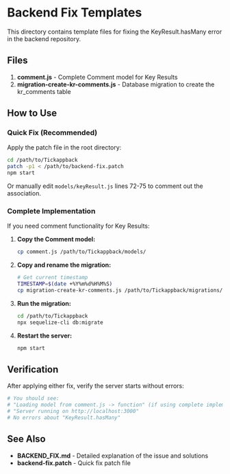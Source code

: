 # Backend Fix Templates

This directory contains template files for fixing the KeyResult.hasMany error in the backend repository.

## Files

1. **comment.js** - Complete Comment model for Key Results
2. **migration-create-kr-comments.js** - Database migration to create the kr_comments table

## How to Use

### Quick Fix (Recommended)

Apply the patch file in the root directory:

```bash
cd /path/to/Tickappback
patch -p1 < /path/to/backend-fix.patch
npm start
```

Or manually edit `models/keyResult.js` lines 72-75 to comment out the association.

### Complete Implementation

If you need comment functionality for Key Results:

1. **Copy the Comment model:**
   ```bash
   cp comment.js /path/to/Tickappback/models/
   ```

2. **Copy and rename the migration:**
   ```bash
   # Get current timestamp
   TIMESTAMP=$(date +%Y%m%d%H%M%S)
   cp migration-create-kr-comments.js /path/to/Tickappback/migrations/${TIMESTAMP}-create-kr-comments.js
   ```

3. **Run the migration:**
   ```bash
   cd /path/to/Tickappback
   npx sequelize-cli db:migrate
   ```

4. **Restart the server:**
   ```bash
   npm start
   ```

## Verification

After applying either fix, verify the server starts without errors:

```bash
# You should see:
# "Loading model from comment.js -> function" (if using complete implementation)
# "Server running on http://localhost:3000"
# No errors about "KeyResult.hasMany"
```

## See Also

- **BACKEND_FIX.md** - Detailed explanation of the issue and solutions
- **backend-fix.patch** - Quick fix patch file
